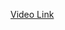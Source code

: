 [Video Link](https://www.youtube.com/watch?v=QAP5fQJH1EQ&list=PLbGui_ZYuhiiSVvVP_9w57-aU7kx_H9bu&index=15)